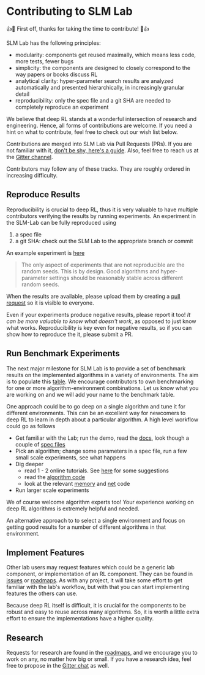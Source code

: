 # Contributing to SLM Lab

:+1::tada: First off, thanks for taking the time to contribute! :tada::+1:

SLM Lab has the following principles:
- modularity: components get reused maximally, which means less code, more tests, fewer bugs
- simplicity: the components are designed to closely correspond to the way papers or books discuss RL
- analytical clarity: hyper-parameter search results are analyzed automatically and presented hierarchically, in increasingly granular detail
- reproducibility: only the spec file and a git SHA are needed to completely reproduce an experiment

We believe that deep RL stands at a wonderful intersection of research and engineering. Hence, all forms of contributions are welcome. If you need a hint on what to contribute, feel free to check out our wish list below.

Contributions are merged into SLM Lab via Pull Requests (PRs). If you are not familiar with it, [don't be shy, here's a guide](https://opensource.guide/how-to-contribute/#opening-a-pull-request). Also, feel free to reach us at the [Gitter channel](https://gitter.im/SLM-Lab/SLM-Lab).

Contributors may follow any of these tracks. They are roughly ordered in increasing difficulty.

## Reproduce Results

Reproducibility is crucial to deep RL, thus it is very valuable to have multiple contributors verifying the results by running experiments. An experiment in the SLM-Lab can be fully reproduced using
1. a spec file
2. a git SHA: check out the SLM Lab to the appropriate branch or commit

An example experiment is [here](todo-pending)

>The only aspect of experiments that are not reproducible are the random seeds. This is by design. Good algorithms and hyper-parameter settings should be reasonably stable across different random seeds.

When the results are available, please upload them by creating a [pull request](https://github.com/kengz/SLM-Lab/pulls) so it is visible to everyone.

Even if your experiments produce negative results, please report it too! *It can be more valuable to know what doesn't work*, as opposed to just know what works. Reproducibility is key even for negative results, so if you can show how to reproduce the it, please submit a PR.

## Run Benchmark Experiments

The next major milestone for SLM Lab is to provide a set of benchmark results on the implemented algorithms in a variety of environments. The aim is to populate this [table](BENCHMARK.md). We encourage contributors to own benchmarking for one or more algorithm-environment combinations. Let us know what you are working on and we will add your name to the benchmark table.

One approach could be to go deep on a single algorithm and tune it for different environments. This can be an excellent way for newcomers to deep RL to learn in depth about a particular algorithm. A high level workflow could go as follows
- Get familiar with the Lab; run the demo, read the [docs](https://kengz.gitbooks.io/slm-lab/content/), look though a couple of [spec files](https://github.com/kengz/SLM-Lab/tree/master/slm_lab/spec)
- Pick an algorithm; change some parameters in a spec file, run a few small scale experiments, see what happens
- Dig deeper
  - read 1 - 2 online tutorials. See [here](TUTORIALS.md) for some suggestions
  - read the [algorithm code](https://github.com/kengz/SLM-Lab/tree/master/slm_lab/agent/algorithm)
  - look at the relevant [memory](https://github.com/kengz/SLM-Lab/tree/master/slm_lab/agent/memory) and [net](https://github.com/kengz/SLM-Lab/tree/master/slm_lab/agent/net) code
- Run larger scale experiments

We of course welcome algorithm experts too! Your experience working on deep RL algorithms is extremely helpful and needed.

An alternative approach to to select a single environment and focus on getting good results for a number of different algorithms in that environment.

## Implement Features

Other lab users may request features which could be a generic lab component, or implementation of an RL component. They can be found in [issues](https://github.com/kengz/SLM-Lab/issues) or [roadmaps](https://github.com/kengz/SLM-Lab/projects/3). As with any project, it will take some effort to get familiar with the lab's workflow, but with that you can start implementing features the others can use.

Because deep RL itself is difficult, it is crucial for the components to be robust and easy to reuse across many algorithms. So, it is worth a little extra effort to ensure the implementations have a higher quality.

## Research

Requests for research are found in the [roadmaps](https://github.com/kengz/SLM-Lab/projects/3), and we encourage you to work on any, no matter how big or small. If you have a research idea, feel free to propose in the [Gitter chat](https://gitter.im/SLM-Lab/SLM-Lab) as well.
